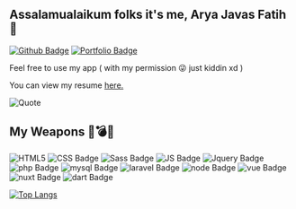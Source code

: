 ## Assalamualaikum folks it's me, Arya Javas Fatih 👋

[![Github Badge](https://img.shields.io/badge/-aryajf-grey?style=flat&logo=github&logoColor=white&link=https://github.com/aryajf/)](https://www.github.com/aryajf/)
[![Portfolio Badge](https://img.shields.io/badge/portfolio-web-blue?style=flat&link=https://javas.digitalinteraktif.com/)](https://javas.digitalinteraktif.com/)

<p align='left'>Feel free to use my app ( with my permission 😜 just kiddin xd )
<p align='left'> You can view my resume <a href='https://javas.digitalinteraktif.com/pdfdownload ' target=_blank><u>here</u>.</a></p>

![Quote](https://camo.githubusercontent.com/4f89632167b7a39fb7f92d4f634da0ce577b0a5c5ceee4578c71d12fc4417c77/68747470733a2f2f6769746875622d726561646d652d71756f7465732e6865726f6b756170702e636f6d2f71756f74653f7468656d653d6461726b)

## My Weapons 🔫💣💥
![HTML5](https://img.shields.io/badge/html5-%23E34F26.svg?style=for-the-badge&logo=html5&logoColor=white) ![CSS Badge](https://img.shields.io/badge/CSS3-1572B6?style=for-the-badge&logo=css3&logoColor=white]) ![Sass Badge](https://img.shields.io/badge/Sass-CC6699?style=for-the-badge&logo=sass&logoColor=white]) ![JS Badge](https://img.shields.io/badge/JavaScript-323330?style=for-the-badge&logo=javascript&logoColor=F7DF1E]) ![Jquery Badge](https://img.shields.io/badge/jQuery-0769AD?style=for-the-badge&logo=jquery&logoColor=white]) ![php Badge](https://img.shields.io/badge/MySQL-00000F?style=for-the-badge&logo=mysql&logoColor=white]) ![mysql Badge](https://img.shields.io/badge/PHP-777BB4?style=for-the-badge&logo=php&logoColor=white]) ![laravel Badge](https://img.shields.io/badge/Laravel-FF2D20?style=for-the-badge&logo=laravel&logoColor=white]) ![node Badge](https://img.shields.io/badge/Node.js-339933?style=for-the-badge&logo=nodedotjs&logoColor=white]) ![vue Badge](https://img.shields.io/badge/Vue.js-35495E?style=for-the-badge&logo=vuedotjs&logoColor=4FC08D]) ![nuxt Badge](https://img.shields.io/badge/nuxt.js-00C58E?style=for-the-badge&logo=nuxtdotjs&logoColor=white]) ![dart Badge](https://img.shields.io/badge/Dart-0175C2?style=for-the-badge&logo=dart&logoColor=white])

[![Top Langs](https://github-readme-stats.vercel.app/api/top-langs/?username=aryajf&layout=compact)](https://github.com/aryajf/github-readme-stats)
